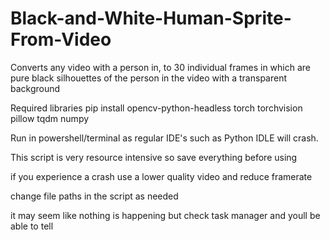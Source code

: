 # Black-and-White-Human-Sprite-From-Video
Converts any video with a person in, to 30 individual frames in which are pure black silhouettes of the person in the video with a transparent background


Required libraries
pip install opencv-python-headless torch torchvision pillow tqdm numpy

Run in powershell/terminal as regular IDE's such as Python IDLE will crash.

This script is very resource intensive so save everything before using

if you experience a crash use a lower quality video and reduce framerate

change file paths in the script as needed

it may seem like nothing is happening but check task manager and youll be able to tell
